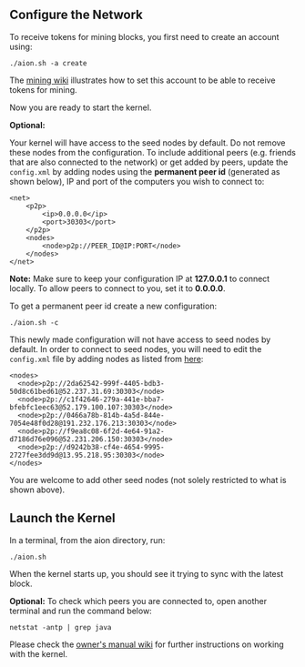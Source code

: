 ## Configure the Network

<!--In a terminal, run the command below to generate a default configuration: `./aion.sh -c`-->

To receive tokens for mining blocks, you first need to create an account using:
    
```
./aion.sh -a create
```

The [mining wiki](https://github.com/aionnetwork/aion/wiki/Internal-Miner) illustrates how to set this account to be able to receive tokens for mining.

Now you are ready to start the kernel.

**Optional:** 

Your kernel will have access to the seed nodes by default. Do not remove these nodes from the configuration. To include additional peers (e.g. friends that are also connected to the network) or get added by peers, update the `config.xml` by adding nodes using the **permanent peer id** (generated as shown below), IP and port of the computers you wish to connect to:
    
```
<net>
    <p2p>
        <ip>0.0.0.0</ip>
        <port>30303</port>
    </p2p>
    <nodes>
        <node>p2p://PEER_ID@IP:PORT</node>
    </nodes>
</net>
```
    
**Note:** Make sure to keep your configuration IP at **127.0.0.1** to connect locally. To allow peers to connect to you, set it to **0.0.0.0**.

To get a permanent peer id create a new configuration: 

```
./aion.sh -c
```

This newly made configuration will not have access to seed nodes by default. In order to connect to seed nodes, you will need to edit the `config.xml` file by adding nodes as listed from [here](https://github.com/aionnetwork/aion/wiki/Aion-Seed-nodes):

```
<nodes>
  <node>p2p://2da62542-999f-4405-bdb3-50d8c61bed61@52.237.31.69:30303</node>
  <node>p2p://c1f42646-279a-441e-bba7-bfebfc1eec63@52.179.100.107:30303</node>
  <node>p2p://0466a78b-814b-4a5d-844e-7054e48f0d28@191.232.176.213:30303</node>
  <node>p2p://f9ea8c08-6f2d-4e64-91a2-d7186d76e096@52.231.206.150:30303</node>
  <node>p2p://d9242b38-cf4e-4654-9995-2727fee3dd9d@13.95.218.95:30303</node>
</nodes>
```

You are welcome to add other seed nodes (not solely restricted to what is shown above).

## Launch the Kernel 

In a terminal, from the aion directory, run: 

```
./aion.sh
```

When the kernel starts up, you should see it trying to sync with the latest block. 

**Optional:** To check which peers you are connected to, open another terminal and run the command below:

```
netstat -antp | grep java
```

Please check the [owner's manual wiki](https://github.com/aionnetwork/aion/wiki/Aion-Owner's-Manual) for further instructions on working with the kernel. 
